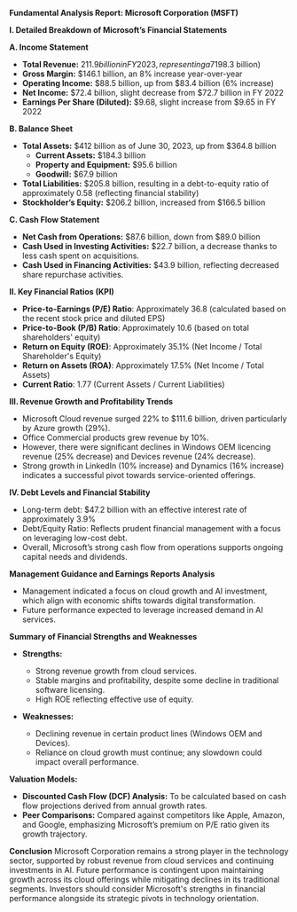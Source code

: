 **Fundamental Analysis Report: Microsoft Corporation (MSFT)**

**I. Detailed Breakdown of Microsoft’s Financial Statements**

**A. Income Statement**
- **Total Revenue:** $211.9 billion in FY 2023, representing a 7% increase from FY 2022 ($198.3 billion)
- **Gross Margin:** $146.1 billion, an 8% increase year-over-year
- **Operating Income:** $88.5 billion, up from $83.4 billion (6% increase)
- **Net Income:** $72.4 billion, slight decrease from $72.7 billion in FY 2022
- **Earnings Per Share (Diluted):** $9.68, slight increase from $9.65 in FY 2022

**B. Balance Sheet**
- **Total Assets:** $412 billion as of June 30, 2023, up from $364.8 billion
  - **Current Assets:** $184.3 billion
  - **Property and Equipment:** $95.6 billion
  - **Goodwill:** $67.9 billion
- **Total Liabilities:** $205.8 billion, resulting in a debt-to-equity ratio of approximately 0.58 (reflecting financial stability)
- **Stockholder’s Equity:** $206.2 billion, increased from $166.5 billion

**C. Cash Flow Statement**
- **Net Cash from Operations:** $87.6 billion, down from $89.0 billion
- **Cash Used in Investing Activities:** $22.7 billion, a decrease thanks to less cash spent on acquisitions.
- **Cash Used in Financing Activities:** $43.9 billion, reflecting decreased share repurchase activities.

**II. Key Financial Ratios (KPI)**
- **Price-to-Earnings (P/E) Ratio**: Approximately 36.8 (calculated based on the recent stock price and diluted EPS)
- **Price-to-Book (P/B) Ratio**: Approximately 10.6 (based on total shareholders' equity)
- **Return on Equity (ROE)**: Approximately 35.1% (Net Income / Total Shareholder's Equity)
- **Return on Assets (ROA)**: Approximately 17.5% (Net Income / Total Assets)
- **Current Ratio**: 1.77 (Current Assets / Current Liabilities)

**III. Revenue Growth and Profitability Trends**
- Microsoft Cloud revenue surged 22% to $111.6 billion, driven particularly by Azure growth (29%).
- Office Commercial products grew revenue by 10%.
- However, there were significant declines in Windows OEM licencing revenue (25% decrease) and Devices revenue (24% decrease).
- Strong growth in LinkedIn (10% increase) and Dynamics (16% increase) indicates a successful pivot towards service-oriented offerings.

**IV. Debt Levels and Financial Stability**
- Long-term debt: $47.2 billion with an effective interest rate of approximately 3.9%
- Debt/Equity Ratio: Reflects prudent financial management with a focus on leveraging low-cost debt.
- Overall, Microsoft’s strong cash flow from operations supports ongoing capital needs and dividends.

**Management Guidance and Earnings Reports Analysis**
- Management indicated a focus on cloud growth and AI investment, which align with economic shifts towards digital transformation.
- Future performance expected to leverage increased demand in AI services.

**Summary of Financial Strengths and Weaknesses**
- **Strengths:**
  - Strong revenue growth from cloud services.
  - Stable margins and profitability, despite some decline in traditional software licensing.
  - High ROE reflecting effective use of equity.
  
- **Weaknesses:**
  - Declining revenue in certain product lines (Windows OEM and Devices).
  - Reliance on cloud growth must continue; any slowdown could impact overall performance.

**Valuation Models:**
- **Discounted Cash Flow (DCF) Analysis:** To be calculated based on cash flow projections derived from annual growth rates.
- **Peer Comparisons:** Compared against competitors like Apple, Amazon, and Google, emphasizing Microsoft’s premium on P/E ratio given its growth trajectory.

**Conclusion**
Microsoft Corporation remains a strong player in the technology sector, supported by robust revenue from cloud services and continuing investments in AI. Future performance is contingent upon maintaining growth across its cloud offerings while mitigating declines in its traditional segments. Investors should consider Microsoft's strengths in financial performance alongside its strategic pivots in technology orientation.